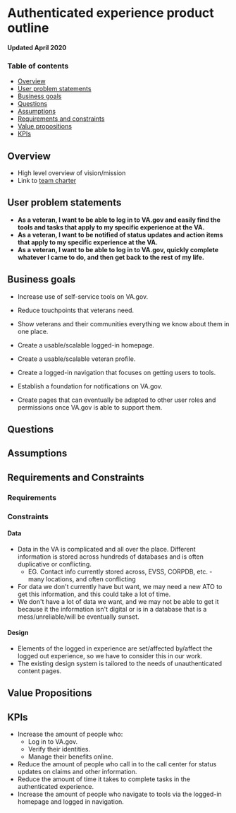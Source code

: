 # Authenticated experience product outline 

**Updated April 2020**

### Table of contents
- [Overview](#overview)
- [User problem statements](#user-problem-statements) 
- [Business goals](#business-goals) 
- [Questions](#questions) 
- [Assumptions](#assumptions) 
- [Requirements and constraints](#requirements-and-constraints)  
- [Value propositions](#value-propositions) 
- [KPIs](#kpis) 

## Overview

- High level overview of vision/mission
- Link to [team charter](https://github.com/department-of-veterans-affairs/va.gov-team/blob/master/teams/vsa/teams/authenticated-experience/charter.md)

## User problem statements 

- **As a veteran, I want to be able to log in to VA.gov and easily find the tools and tasks that apply to my specific experience at the VA.**
- **As a veteran, I want to be notified of status updates and action items that apply to my specific experience at the VA.**
- **As a veteran, I want to be able to log in to VA.gov, quickly complete whatever I came to do, and then get back to the rest of my life.**

## Business goals 

- Increase use of self-service tools on VA.gov.
- Reduce touchpoints that veterans need.
- Show veterans and their communities everything we know about them in one place.

- Create a usable/scalable logged-in homepage.
- Create a usable/scalable veteran profile.
- Create a logged-in navigation that focuses on getting users to tools.
- Establish a foundation for notifications on VA.gov.
- Create pages that can eventually be adapted to other user roles and permissions once VA.gov is able to support them.

## Questions 

## Assumptions 

## Requirements and Constraints 

### Requirements

### Constraints

#### Data
- Data in the VA is complicated and all over the place. Different information is stored across hundreds of databases and is often duplicative or conflicting.
  - EG. Contact info currently stored across, EVSS, CORPDB, etc. - many locations, and often conflicting 
- For data we don't currently have but want, we may need a new ATO to get this information, and this could take a lot of time.
- We don't have a lot of data we want, and we may not be able to get it because it the information isn't digital or is in a database that is a mess/unreliable/will be eventually sunset.

#### Design

- Elements of the logged in experience are set/affected by/affect the logged out experience, so we have to consider this in our work.
- The existing design system is tailored to the needs of unauthenticated content pages. 

## Value Propositions  

## KPIs 

- Increase the amount of people who:
  - Log in to VA.gov.
  - Verify their identities.
  - Manage their benefits online.
- Reduce the amount of people who call in to the call center for status updates on claims and other information.
- Reduce the amount of time it takes to complete tasks in the authenticated experience.
- Increase the amount of people who navigate to tools via the logged-in homepage and logged in navigation.
